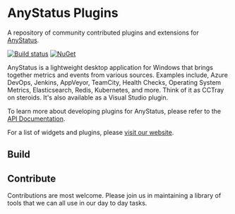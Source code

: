 # AnyStatus Plugins

A repository of community contributed plugins and extensions for [AnyStatus](https://www.anystat.us).

[![Build status](https://ci.appveyor.com/api/projects/status/dvn1rwrauwyq5yx6?svg=true)](https://ci.appveyor.com/project/AnyStatus/plugins)
[![NuGet](https://img.shields.io/nuget/v/AnyStatus.Plugins.svg)](https://www.nuget.org/packages/AnyStatus.Plugins/)

AnyStatus is a lightweight desktop application for Windows that brings together metrics and events from various sources.
Examples include, Azure DevOps, Jenkins, AppVeyor, TeamCity, Health Checks, Operating System Metrics, Elasticsearch, Redis, Kubernetes, and more. Think of it as CCTray on steroids. It's also available as a Visual Studio plugin.

To learn more about developing plugins for AnyStatus, please refer to the [API Documentation](https://www.anystat.us/docs/api).

For a list of widgets and plugins, please [visit our website](https://www.anystat.us/docs/plugins).

## Build

## Contribute

Contributions are most welcome. Please join us in maintaining a library of tools that we can all use in our day to day tasks.
